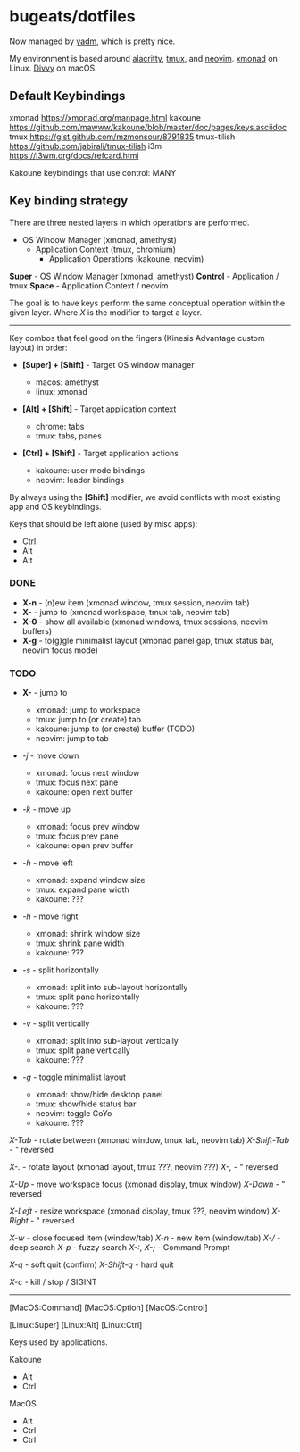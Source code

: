 # bugeats/dotfiles

Now managed by [yadm](https://github.com/TheLocehiliosan/yadm), which is pretty nice.

My environment is based around [alacritty](https://github.com/jwilm/alacritty), [tmux](https://github.com/tmux/tmux), and [neovim](https://neovim.io/). [xmonad](https://xmonad.org/) on Linux. [Divvy](https://apps.apple.com/us/app/divvy-window-manager/id413857545?mt=12) on macOS.


## Default Keybindings

xmonad
  https://xmonad.org/manpage.html
kakoune
  https://github.com/mawww/kakoune/blob/master/doc/pages/keys.asciidoc
tmux
  https://gist.github.com/mzmonsour/8791835
tmux-tilish
  https://github.com/jabirali/tmux-tilish
i3m
  https://i3wm.org/docs/refcard.html

Kakoune keybindings that use control:
  MANY


## Key binding strategy

There are three nested layers in which operations are performed.

- OS Window Manager (xmonad, amethyst)
  - Application Context (tmux, chromium)
    - Application Operations (kakoune, neovim)

**Super** - OS Window Manager (xmonad, amethyst)
**Control** - Application / tmux
**Space** - Application Context / neovim

The goal is to have keys perform the same conceptual operation within the given layer.  Where *X* is the modifier to target a layer.

----

Key combos that feel good on the fingers (Kinesis Advantage custom layout) in order:

- **[Super] + [Shift]** - Target OS window manager
  - macos: amethyst
  - linux: xmonad 

- **[Alt] + [Shift]** - Target application context
  - chrome: tabs
  - tmux: tabs, panes

- **[Ctrl] + [Shift]** - Target application actions
  - kakoune: user mode bindings
  - neovim: leader bindings

By always using the **[Shift]** modifier, we avoid conflicts with most existing app and OS keybindings.


Keys that should be left alone (used by misc apps):

- Ctrl
- Alt
- Alt


### DONE

- **X-n** - (n)ew item (xmonad window, tmux session, neovim tab)
- **X-<number>** - jump to <number> (xmonad workspace, tmux tab, neovim tab)
- **X-0** - show all available (xmonad windows, tmux sessions, neovim buffers)
- **X-g** - to(g)gle minimalist layout (xmonad panel gap, tmux status bar, neovim focus mode)

### TODO

- **X-<number>** - jump to <number>
  - xmonad: jump to workspace <number>
  - tmux: jump to (or create) tab <number>
  - kakoune: jump to (or create) buffer <number> (TODO)
  - neovim: jump to tab <number>

- *<x>-j* - move down
  - xmonad: focus next window
  - tmux: focus next pane
  - kakoune: open next buffer

- *<x>-k* - move up
  - xmonad: focus prev window
  - tmux: focus prev pane
  - kakoune: open prev buffer

- *<x>-h* - move left
  - xmonad: expand window size
  - tmux: expand pane width
  - kakoune: ???

- *<x>-h* - move right
  - xmonad: shrink window size
  - tmux: shrink pane width
  - kakoune: ???

- *<x>-s* - split horizontally
  - xmonad: split into sub-layout horizontally
  - tmux: split pane horizontally
  - kakoune: ???

- *<x>-v* - split vertically
  - xmonad: split into sub-layout vertically
  - tmux: split pane vertically
  - kakoune: ???

- *<x>-g* - toggle minimalist layout
  - xmonad: show/hide desktop panel
  - tmux: show/hide status bar
  - neovim: toggle GoYo
  - kakoune: ???

*X-Tab* - rotate between (xmonad window, tmux tab, neovim tab)
*X-Shift-Tab* - " reversed

*X-.* - rotate layout (xmonad layout, tmux ???, neovim ???)
*X-,* - " reversed

*X-Up* - move workspace focus (xmonad display, tmux window)
*X-Down* - " reversed

*X-Left* - resize workspace (xmonad display, tmux ???, neovim window)
*X-Right* - " reversed

*X-w* - close focused item (window/tab)
*X-n* - new item (window/tab)
*X-/* - deep search
*X-p* - fuzzy search
*X-:*, *X-;* - Command Prompt

*X-q* - soft quit (confirm)
*X-Shift-q* - hard quit

*X-c* - kill / stop / SIGINT

--------------------------------------------------------------------------------

[MacOS:Command]
[MacOS:Option]
[MacOS:Control]

[Linux:Super]
[Linux:Alt]
[Linux:Ctrl]

Keys used by applications.

Kakoune
  - Alt
  - Ctrl

MacOS
  - Alt
  - Ctrl
  - Ctrl
